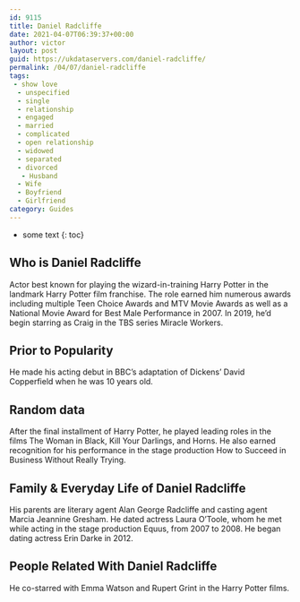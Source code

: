 ```yaml
---
id: 9115
title: Daniel Radcliffe
date: 2021-04-07T06:39:37+00:00
author: victor
layout: post
guid: https://ukdataservers.com/daniel-radcliffe/
permalink: /04/07/daniel-radcliffe
tags:
 - show love
  - unspecified
  - single
  - relationship
  - engaged
  - married
  - complicated
  - open relationship
  - widowed
  - separated
  - divorced
   - Husband
  - Wife
  - Boyfriend
  - Girlfriend
category: Guides
---
```


* some text
{: toc}


## Who is Daniel Radcliffe



Actor best known for playing the wizard-in-training Harry Potter in the landmark Harry Potter film franchise. The role earned him numerous awards including multiple Teen Choice Awards and MTV Movie Awards as well as a National Movie Award for Best Male Performance in 2007. In 2019, he&#8217;d begin starring as Craig in the TBS series Miracle Workers. 

                
                
                
## Prior to Popularity



He made his acting debut in BBC&#8217;s adaptation of Dickens&#8217; David Copperfield when he was 10 years old.

                
                
                
## Random data



After the final installment of Harry Potter, he played leading roles in the films The Woman in Black, Kill Your Darlings, and Horns. He also earned recognition for his performance in the stage production How to Succeed in Business Without Really Trying. 

                
                
                
## Family & Everyday Life of Daniel Radcliffe



His parents are literary agent Alan George Radcliffe and casting agent Marcia Jeannine Gresham. He dated actress Laura O&#8217;Toole, whom he met while acting in the stage production Equus, from 2007 to 2008. He began dating actress Erin Darke in 2012.

                
                
                
## People Related With Daniel Radcliffe



He co-starred with Emma Watson and Rupert Grint in the Harry Potter films.

                
              
            
          
          
          